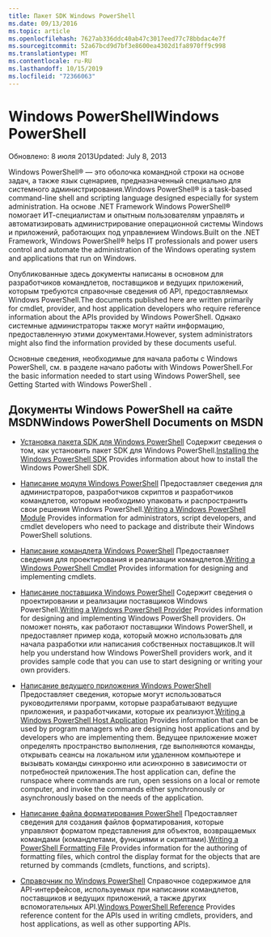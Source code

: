 ```yaml
---
title: Пакет SDK Windows PowerShell
ms.date: 09/13/2016
ms.topic: article
ms.openlocfilehash: 7627ab336ddc40ab47c3017eed77c78bbdac4e7f
ms.sourcegitcommit: 52a67bcd9d7bf3e8600ea4302d1fa8970ff9c998
ms.translationtype: MT
ms.contentlocale: ru-RU
ms.lasthandoff: 10/15/2019
ms.locfileid: "72366063"
---
```

# <a name="windows-powershell"></a><span data-ttu-id="42ea7-102">Windows PowerShell</span><span class="sxs-lookup"><span data-stu-id="42ea7-102">Windows PowerShell</span></span>

<span data-ttu-id="42ea7-103">Обновлено: 8 июля 2013</span><span class="sxs-lookup"><span data-stu-id="42ea7-103">Updated: July 8, 2013</span></span>

<span data-ttu-id="42ea7-104">Windows PowerShell® — это оболочка командной строки на основе задач, а также язык сценариев, предназначенный специально для системного администрирования.</span><span class="sxs-lookup"><span data-stu-id="42ea7-104">Windows PowerShell® is a task-based command-line shell and scripting language designed especially for system administration.</span></span> <span data-ttu-id="42ea7-105">На основе .NET Framework Windows PowerShell® помогает ИТ-специалистам и опытным пользователям управлять и автоматизировать администрирование операционной системы Windows и приложений, работающих под управлением Windows.</span><span class="sxs-lookup"><span data-stu-id="42ea7-105">Built on the .NET Framework, Windows PowerShell® helps IT professionals and power users control and automate the administration of the Windows operating system and applications that run on Windows.</span></span>

<span data-ttu-id="42ea7-106">Опубликованные здесь документы написаны в основном для разработчиков командлетов, поставщиков и ведущих приложений, которым требуются справочные сведения об API, предоставляемых Windows PowerShell.</span><span class="sxs-lookup"><span data-stu-id="42ea7-106">The documents published here are written primarily for cmdlet, provider, and host application developers who require reference information about the APIs provided by Windows PowerShell.</span></span>
<span data-ttu-id="42ea7-107">Однако системные администраторы также могут найти информацию, предоставленную этими документами.</span><span class="sxs-lookup"><span data-stu-id="42ea7-107">However, system administrators might also find the information provided by these documents useful.</span></span>

<span data-ttu-id="42ea7-108">Основные сведения, необходимые для начала работы с Windows PowerShell, см. в разделе начало работы with Windows PowerShell.</span><span class="sxs-lookup"><span data-stu-id="42ea7-108">For the basic information needed to start using Windows PowerShell, see Getting Started with Windows PowerShell .</span></span>

## <a name="windows-powershell-documents-on-msdn"></a><span data-ttu-id="42ea7-109">Документы Windows PowerShell на сайте MSDN</span><span class="sxs-lookup"><span data-stu-id="42ea7-109">Windows PowerShell Documents on MSDN</span></span>

- <span data-ttu-id="42ea7-110">[Установка пакета SDK для Windows PowerShell](./installing-the-windows-powershell-sdk.md) Содержит сведения о том, как установить пакет SDK для Windows PowerShell.</span><span class="sxs-lookup"><span data-stu-id="42ea7-110">[Installing the Windows PowerShell SDK](./installing-the-windows-powershell-sdk.md) Provides information about how to install the Windows PowerShell SDK.</span></span>

- <span data-ttu-id="42ea7-111">[Написание модуля Windows PowerShell](./module/writing-a-windows-powershell-module.md) Предоставляет сведения для администраторов, разработчиков скриптов и разработчиков командлетов, которым необходимо упаковать и распространить свои решения Windows PowerShell.</span><span class="sxs-lookup"><span data-stu-id="42ea7-111">[Writing a Windows PowerShell Module](./module/writing-a-windows-powershell-module.md) Provides information for administrators, script developers, and cmdlet developers who need to package and distribute their Windows PowerShell solutions.</span></span>

- <span data-ttu-id="42ea7-112">[Написание командлета Windows PowerShell](./cmdlet/writing-a-windows-powershell-cmdlet.md) Предоставляет сведения для проектирования и реализации командлетов.</span><span class="sxs-lookup"><span data-stu-id="42ea7-112">[Writing a Windows PowerShell Cmdlet](./cmdlet/writing-a-windows-powershell-cmdlet.md) Provides information for designing and implementing cmdlets.</span></span>

- <span data-ttu-id="42ea7-113">[Написание поставщика Windows PowerShell](./provider/writing-a-windows-powershell-provider.md) Содержит сведения о проектировании и реализации поставщиков Windows PowerShell.</span><span class="sxs-lookup"><span data-stu-id="42ea7-113">[Writing a Windows PowerShell Provider](./provider/writing-a-windows-powershell-provider.md) Provides information for designing and implementing Windows PowerShell providers.</span></span> <span data-ttu-id="42ea7-114">Он поможет понять, как работают поставщики Windows PowerShell, и предоставляет пример кода, который можно использовать для начала разработки или написания собственных поставщиков.</span><span class="sxs-lookup"><span data-stu-id="42ea7-114">It will help you understand how Windows PowerShell providers work, and it provides sample code that you can use to start designing or writing your own providers.</span></span>

- <span data-ttu-id="42ea7-115">[Написание ведущего приложения Windows PowerShell](./hosting/writing-a-windows-powershell-host-application.md) Предоставляет сведения, которые могут использоваться руководителями программ, которые разрабатывают ведущие приложения, и разработчиками, которые их реализуют.</span><span class="sxs-lookup"><span data-stu-id="42ea7-115">[Writing a Windows PowerShell Host Application](./hosting/writing-a-windows-powershell-host-application.md) Provides information that can be used by program managers who are designing host applications and by developers who are implementing them.</span></span> <span data-ttu-id="42ea7-116">Ведущее приложение может определять пространство выполнения, где выполняются команды, открывать сеансы на локальном или удаленном компьютере и вызывать команды синхронно или асинхронно в зависимости от потребностей приложения.</span><span class="sxs-lookup"><span data-stu-id="42ea7-116">The host application can, define the runspace where commands are run, open sessions on a local or remote computer, and invoke the commands either synchronously or asynchronously based on the needs of the application.</span></span>

- <span data-ttu-id="42ea7-117">[Написание файла форматирования PowerShell](./format/writing-a-powershell-formatting-file.md) Предоставляет сведения для создания файлов форматирования, которые управляют форматом представления для объектов, возвращаемых командами (командлетами, функциями и скриптами).</span><span class="sxs-lookup"><span data-stu-id="42ea7-117">[Writing a PowerShell Formatting File](./format/writing-a-powershell-formatting-file.md) Provides information for the authoring of formatting files, which control the display format for the objects that are returned by commands (cmdlets, functions, and scripts).</span></span>

- <span data-ttu-id="42ea7-118">[Справочник по Windows PowerShell](./windows-powershell-reference.md) Справочное содержимое для API-интерфейсов, используемых при написании командлетов, поставщиков и ведущих приложений, а также других вспомогательных API.</span><span class="sxs-lookup"><span data-stu-id="42ea7-118">[Windows PowerShell Reference](./windows-powershell-reference.md) Provides reference content for the APIs used in writing cmdlets, providers, and host applications, as well as other supporting APIs.</span></span>
